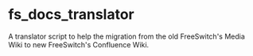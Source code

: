 # fs_docs_translator
A translator script to help the migration from the old FreeSwitch's Media Wiki to new FreeSwitch's Confluence Wiki.

